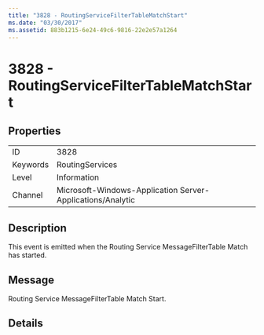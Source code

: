 ```yaml
---
title: "3828 - RoutingServiceFilterTableMatchStart"
ms.date: "03/30/2017"
ms.assetid: 883b1215-6e24-49c6-9816-22e2e57a1264
---
```

# 3828 - RoutingServiceFilterTableMatchStart
## Properties  


|||  
|-|-|  
|ID|3828|  
|Keywords|RoutingServices|  
|Level|Information|  
|Channel|Microsoft-Windows-Application Server-Applications/Analytic|  

## Description  
 This event is emitted when the Routing Service MessageFilterTable Match has started.  

## Message  
 Routing Service MessageFilterTable Match Start.  

## Details

